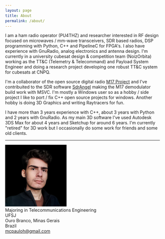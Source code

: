 ```yaml
---
layout: page
title: About
permalink: /about/
---
```


I am a ham radio operator (PU4THZ) and researcher interested in RF design focused on microwaves / mm-wave transceivers, SDR based radios, DSP programming with Python, C++ and PipelineC for FPGA's. I also have experience with GnuRadio, analog electronics and antenna design. I'm currently in a university cubesat design & competition team (NoizOrbita) working as the TT&C (Telemetry & Telecommand) and Payload System Engineer and doing a research project developing one robust TT&C system for cubesats at CNPQ.

I'm a collaborator of the open source digital radio [M17 Project](https://github.com/M17-Project) and I've contribuited to the SDR software [SdrAngel](https://github.com/f4exb/sdrangel) making the M17 demodulator build work with MSVC. I'm mostly a Windows user so as a hobby / side project I like to port / fix C++ open source projects for windows. Another hobby is doing 3D Graphics and writing Raytracers for fun.

I have more than 3 years experience with C++, about 3 years with Python and 2 years with GnuRadio. As my main 3D software I've used Autodesk 3DS Max for about 4 years and Sketchup for around 6 years. I'm currently "retired" for 3D work but I occasionally do some work for friends and some old clients.

---
<img src="me.jpg" width="200" height="200" />\
Majoring in Telecommunications Engineering\
UFSJ\
Ouro Branco, Minas Gerais\
Brazil\
mcpauloh@gmail.com